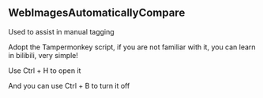 ## WebImagesAutomaticallyCompare



Used to assist in manual tagging

Adopt the Tampermonkey script, if you are not familiar with it, you can learn in bilibili, very simple!


Use Ctrl + H to open it


And you can use Ctrl + B to turn it off






